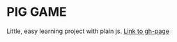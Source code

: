 # PIG GAME

Little, easy learning project with plain js.
[Link to gh-page](https://kerbasi.github.io/pigGame)
